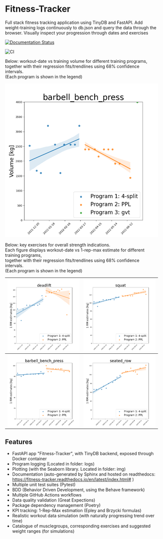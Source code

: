 # Fitness-Tracker

Full stack fitness tracking application using TinyDB and FastAPI.
Add weight-training logs continuously to db.json and query the data through the browser.
Visually inspect your progression through dates and exercises

[![Documentation Status](https://readthedocs.org/projects/fitness-tracker/badge/?version=latest)](https://fitness-tracker.readthedocs.io/en/latest/?badge=latest)

![CI](https://github.com/TheNewThinkTank/Fitness-Tracker/actions/workflows/fitness-tracker-wf.yml/badge.svg)

<!-- ![simulation-wf](https://github.com/TheNewThinkTank/Fitness-Tracker/actions/workflows/simulation-wf.yml/badge.svg) -->

Below: workout-date vs training volume for different training programs,<br>
together with their regression fits/trendlines using 68% confidence intervals.<br>
(Each program is shown in the legend)

![fitted_data_barbell_bench_press_volume](img/real_fitted_data_barbell_bench_press_gvt.png)

Below: key exercises for overall strength indications.<br>
Each figure displays workout-date vs 1-rep-max estimate for different training programs,<br>
together with their regression fits/trendlines using 68% confidence intervals.<br>
(Each program is shown in the legend)

|            ![fitted_data_deadlift](img/real_fitted_data_deadlift_splines.png)            |      ![fitted_data_squat](img/real_fitted_data_squat_splines.png)      |
| :--------------------------------------------------------------------------------------: | :--------------------------------------------------------------------: |
| ![fitted_data_barbell_bench_press](img/real_fitted_data_barbell_bench_press_splines.png) | ![fitted_data_seated_row](img/real_fitted_data_seated_row_splines.png) |

<!-- Below: comparison between first leg workout of program 1
and last leg workout of program 2 for three selected exercises.<br>

| ![first_leg_workout_pgm1](img/workout_2021-12-11.png) | ![last_leg_workout_pgm2](img/workout_2022-05-28.png) |
| :---------------------------------------------------: | :--------------------------------------------------: | -->

## Features

- FastAPI app "Fitness-Tracker", with TinyDB backend, exposed through Docker container
- Program logging (Located in folder: logs)
- Plotting (with the Seaborn library. Located in folder: img)
- Documentation (auto-generated by Sphinx and hosted on readthedocs: https://fitness-tracker.readthedocs.io/en/latest/index.html# )
- Multiple unit test suites (Pytest)
- BDD (Behavior Driven Development, using the Behave framework)
- Multiple GitHub Actions workflows
- Data quality validation (Great Expections)
- Package dependency management (Poetry)
- KPI tracking: 1-Rep-Max estimation (Epley and Brzycki formulas)
- Realistic workout data simulation (with naturally progressing trend over time)
- Catalogue of musclegroups, corresponding exercises and suggested weight ranges (for simulations)

<!--
## Run FastAPI app with Docker from CLI:
`docker build -t ftimage .`
`docker run -p 8000:8000 --name ftcontainer ftimage`

## Update docs:
cd docs
make clean
sphinx-apidoc -o ./source ../src
make html

## Upcoming features
- deploy and host containerized app on Raspberry Pi
- Add muscle groups to log file name
- ML models (Scikit Learn)
- YAML-support
- Bodily strength-ratio tracking (determine baseline, ideal-ranges, and compare the two)
- Dashboard
- Add key exercises (benchpress, squat, deadlift) to dashboard
- Hosting on PyPi (automated deploy with GitHub Actions)
- Identify musclegroups and exercises with best or worst progression
- Add cardio tracking (integrate app with Strava)
-->
